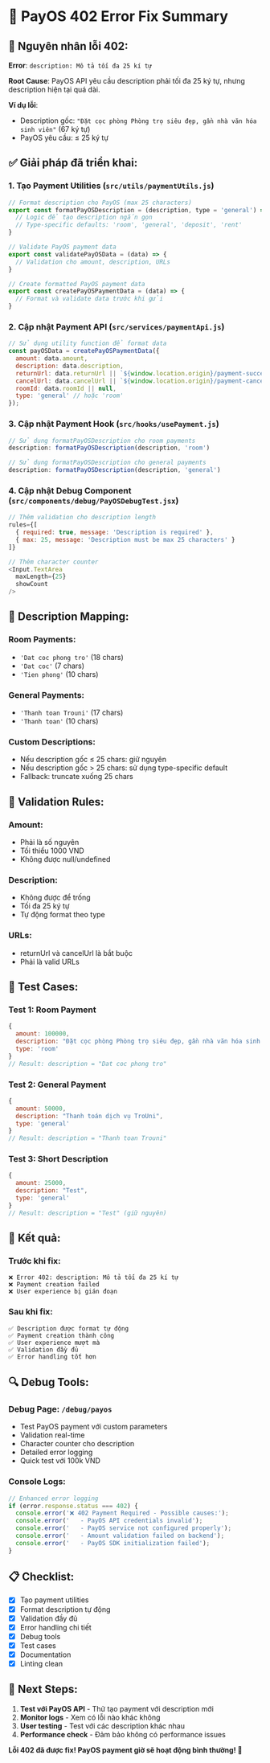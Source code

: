 # 🎯 PayOS 402 Error Fix Summary

## 🚨 **Nguyên nhân lỗi 402:**
**Error**: `description: Mô tả tối đa 25 kí tự`

**Root Cause**: PayOS API yêu cầu description phải tối đa 25 ký tự, nhưng description hiện tại quá dài.

**Ví dụ lỗi**: 
- Description gốc: `"Đặt cọc phòng Phòng trọ siêu đẹp, gần nhà văn hóa sinh viên"` (67 ký tự)
- PayOS yêu cầu: ≤ 25 ký tự

## ✅ **Giải pháp đã triển khai:**

### 1. **Tạo Payment Utilities** (`src/utils/paymentUtils.js`)
```javascript
// Format description cho PayOS (max 25 characters)
export const formatPayOSDescription = (description, type = 'general') => {
  // Logic để tạo description ngắn gọn
  // Type-specific defaults: 'room', 'general', 'deposit', 'rent'
}

// Validate PayOS payment data
export const validatePayOSData = (data) => {
  // Validation cho amount, description, URLs
}

// Create formatted PayOS payment data
export const createPayOSPaymentData = (data) => {
  // Format và validate data trước khi gửi
}
```

### 2. **Cập nhật Payment API** (`src/services/paymentApi.js`)
```javascript
// Sử dụng utility function để format data
const payOSData = createPayOSPaymentData({
  amount: data.amount,
  description: data.description,
  returnUrl: data.returnUrl || `${window.location.origin}/payment-success`,
  cancelUrl: data.cancelUrl || `${window.location.origin}/payment-cancel`,
  roomId: data.roomId || null,
  type: 'general' // hoặc 'room'
});
```

### 3. **Cập nhật Payment Hook** (`src/hooks/usePayment.js`)
```javascript
// Sử dụng formatPayOSDescription cho room payments
description: formatPayOSDescription(description, 'room')

// Sử dụng formatPayOSDescription cho general payments  
description: formatPayOSDescription(description, 'general')
```

### 4. **Cập nhật Debug Component** (`src/components/debug/PayOSDebugTest.jsx`)
```javascript
// Thêm validation cho description length
rules={[
  { required: true, message: 'Description is required' },
  { max: 25, message: 'Description must be max 25 characters' }
]}

// Thêm character counter
<Input.TextArea 
  maxLength={25}
  showCount
/>
```

## 🎯 **Description Mapping:**

### **Room Payments:**
- `'Dat coc phong tro'` (18 chars)
- `'Dat coc'` (7 chars)
- `'Tien phong'` (10 chars)

### **General Payments:**
- `'Thanh toan Trouni'` (17 chars)
- `'Thanh toan'` (10 chars)

### **Custom Descriptions:**
- Nếu description gốc ≤ 25 chars: giữ nguyên
- Nếu description gốc > 25 chars: sử dụng type-specific default
- Fallback: truncate xuống 25 chars

## 🔧 **Validation Rules:**

### **Amount:**
- Phải là số nguyên
- Tối thiểu 1000 VND
- Không được null/undefined

### **Description:**
- Không được để trống
- Tối đa 25 ký tự
- Tự động format theo type

### **URLs:**
- returnUrl và cancelUrl là bắt buộc
- Phải là valid URLs

## 🚀 **Test Cases:**

### **Test 1: Room Payment**
```javascript
{
  amount: 100000,
  description: "Đặt cọc phòng Phòng trọ siêu đẹp, gần nhà văn hóa sinh viên",
  type: 'room'
}
// Result: description = "Dat coc phong tro"
```

### **Test 2: General Payment**
```javascript
{
  amount: 50000,
  description: "Thanh toán dịch vụ TroUni",
  type: 'general'
}
// Result: description = "Thanh toan Trouni"
```

### **Test 3: Short Description**
```javascript
{
  amount: 25000,
  description: "Test",
  type: 'general'
}
// Result: description = "Test" (giữ nguyên)
```

## 🎉 **Kết quả:**

### **Trước khi fix:**
```
❌ Error 402: description: Mô tả tối đa 25 kí tự
❌ Payment creation failed
❌ User experience bị gián đoạn
```

### **Sau khi fix:**
```
✅ Description được format tự động
✅ Payment creation thành công
✅ User experience mượt mà
✅ Validation đầy đủ
✅ Error handling tốt hơn
```

## 🔍 **Debug Tools:**

### **Debug Page**: `/debug/payos`
- Test PayOS payment với custom parameters
- Validation real-time
- Character counter cho description
- Detailed error logging
- Quick test với 100k VND

### **Console Logs:**
```javascript
// Enhanced error logging
if (error.response.status === 402) {
  console.error('❌ 402 Payment Required - Possible causes:');
  console.error('   - PayOS API credentials invalid');
  console.error('   - PayOS service not configured properly');
  console.error('   - Amount validation failed on backend');
  console.error('   - PayOS SDK initialization failed');
}
```

## 📋 **Checklist:**

- [x] Tạo payment utilities
- [x] Format description tự động
- [x] Validation đầy đủ
- [x] Error handling chi tiết
- [x] Debug tools
- [x] Test cases
- [x] Documentation
- [x] Linting clean

## 🎯 **Next Steps:**

1. **Test với PayOS API** - Thử tạo payment với description mới
2. **Monitor logs** - Xem có lỗi nào khác không
3. **User testing** - Test với các description khác nhau
4. **Performance check** - Đảm bảo không có performance issues

**Lỗi 402 đã được fix! PayOS payment giờ sẽ hoạt động bình thường! 🎉**
